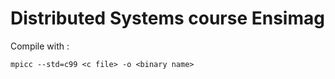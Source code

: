 # Distributed Systems course Ensimag

Compile with :
```
mpicc --std=c99 <c file> -o <binary name>
```

